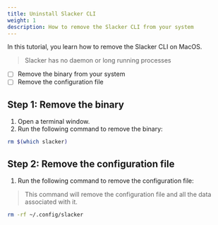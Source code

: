 ```yaml
---
title: Uninstall Slacker CLI
weight: 1
description: How to remove the Slacker CLI from your system
---
```


In this tutorial, you learn how to remove the Slacker CLI on MacOS.

> Slacker has no daemon or long running processes

* [ ] Remove the binary from your system
* [ ] Remove the configuration file

## Step 1: Remove the binary

1. Open a terminal window.
2. Run the following command to remove the binary:

```bash
rm $(which slacker)
```

## Step 2: Remove the configuration file

1. Run the following command to remove the configuration file:

> This command will remove the configuration file and all the data associated with it.

```bash
rm -rf ~/.config/slacker
```
